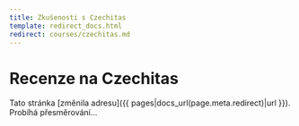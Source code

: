 ```yaml
---
title: Zkušenosti s Czechitas
template: redirect_docs.html
redirect: courses/czechitas.md
---
```


# Recenze na Czechitas

Tato stránka [změnila adresu]({{ pages|docs_url(page.meta.redirect)|url }}). Probíhá přesměrování…
